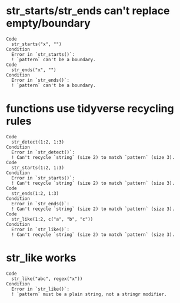 # str_starts/str_ends can't replace empty/boundary

    Code
      str_starts("x", "")
    Condition
      Error in `str_starts()`:
      ! `pattern` can't be a boundary.
    Code
      str_ends("x", "")
    Condition
      Error in `str_ends()`:
      ! `pattern` can't be a boundary.

# functions use tidyverse recycling rules

    Code
      str_detect(1:2, 1:3)
    Condition
      Error in `str_detect()`:
      ! Can't recycle `string` (size 2) to match `pattern` (size 3).
    Code
      str_starts(1:2, 1:3)
    Condition
      Error in `str_starts()`:
      ! Can't recycle `string` (size 2) to match `pattern` (size 3).
    Code
      str_ends(1:2, 1:3)
    Condition
      Error in `str_ends()`:
      ! Can't recycle `string` (size 2) to match `pattern` (size 3).
    Code
      str_like(1:2, c("a", "b", "c"))
    Condition
      Error in `str_like()`:
      ! Can't recycle `string` (size 2) to match `pattern` (size 3).

# str_like works

    Code
      str_like("abc", regex("x"))
    Condition
      Error in `str_like()`:
      ! `pattern` must be a plain string, not a stringr modifier.


